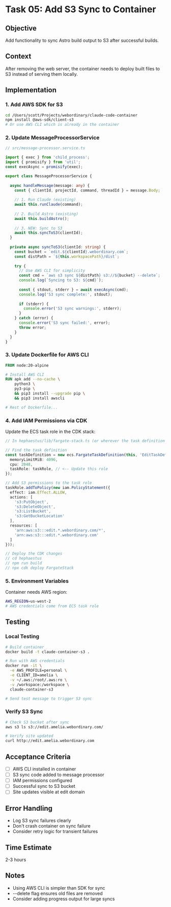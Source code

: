 # Task 05: Add S3 Sync to Container

## Objective
Add functionality to sync Astro build output to S3 after successful builds.

## Context
After removing the web server, the container needs to deploy built files to S3 instead of serving them locally.

## Implementation

### 1. Add AWS SDK for S3
```bash
cd /Users/scott/Projects/webordinary/claude-code-container
npm install @aws-sdk/client-s3
# Or use AWS CLI which is already in the container
```

### 2. Update MessageProcessorService
```typescript
// src/message-processor.service.ts

import { exec } from 'child_process';
import { promisify } from 'util';
const execAsync = promisify(exec);

export class MessageProcessorService {
  
  async handleMessage(message: any) {
    const { clientId, projectId, command, threadId } = message.Body;
    
    // 1. Run Claude (existing)
    await this.runClaude(command);
    
    // 2. Build Astro (existing)
    await this.buildAstro();
    
    // 3. NEW: Sync to S3
    await this.syncToS3(clientId);
  }
  
  private async syncToS3(clientId: string) {
    const bucket = `edit.${clientId}.webordinary.com`;
    const distPath = `${this.workspacePath}/dist`;
    
    try {
      // Use AWS CLI for simplicity
      const cmd = `aws s3 sync ${distPath} s3://${bucket} --delete`;
      console.log(`Syncing to S3: ${cmd}`);
      
      const { stdout, stderr } = await execAsync(cmd);
      console.log('S3 sync complete:', stdout);
      
      if (stderr) {
        console.error('S3 sync warnings:', stderr);
      }
    } catch (error) {
      console.error('S3 sync failed:', error);
      throw error;
    }
  }
}
```

### 3. Update Dockerfile for AWS CLI
```dockerfile
FROM node:20-alpine

# Install AWS CLI
RUN apk add --no-cache \
    python3 \
    py3-pip \
    && pip3 install --upgrade pip \
    && pip3 install awscli

# Rest of Dockerfile...
```

### 4. Add IAM Permissions via CDK
Update the ECS task role in the CDK stack:

```typescript
// In hephaestus/lib/fargate-stack.ts (or wherever the task definition is)

// Find the task definition
const taskDefinition = new ecs.FargateTaskDefinition(this, 'EditTaskDef', {
  memoryLimitMiB: 4096,
  cpu: 2048,
  taskRole: taskRole, // <-- Update this role
});

// Add S3 permissions to the task role
taskRole.addToPolicy(new iam.PolicyStatement({
  effect: iam.Effect.ALLOW,
  actions: [
    's3:PutObject',
    's3:DeleteObject', 
    's3:ListBucket',
    's3:GetBucketLocation'
  ],
  resources: [
    'arn:aws:s3:::edit.*.webordinary.com/*',
    'arn:aws:s3:::edit.*.webordinary.com'
  ]
}));

// Deploy the CDK changes
// cd hephaestus
// npm run build
// npx cdk deploy FargateStack
```

### 5. Environment Variables
Container needs AWS region:
```bash
AWS_REGION=us-west-2
# AWS credentials come from ECS task role
```

## Testing

### Local Testing
```bash
# Build container
docker build -t claude-container-s3 .

# Run with AWS credentials
docker run -it \
  -e AWS_PROFILE=personal \
  -e CLIENT_ID=amelia \
  -v ~/.aws:/root/.aws:ro \
  -v /workspace:/workspace \
  claude-container-s3

# Send test message to trigger S3 sync
```

### Verify S3 Sync
```bash
# Check S3 bucket after sync
aws s3 ls s3://edit.amelia.webordinary.com/

# Verify site updated
curl http://edit.amelia.webordinary.com
```

## Acceptance Criteria
- [ ] AWS CLI installed in container
- [ ] S3 sync code added to message processor
- [ ] IAM permissions configured
- [ ] Successful sync to S3 bucket
- [ ] Site updates visible at edit domain

## Error Handling
- Log S3 sync failures clearly
- Don't crash container on sync failure
- Consider retry logic for transient failures

## Time Estimate
2-3 hours

## Notes
- Using AWS CLI is simpler than SDK for sync
- --delete flag ensures old files are removed
- Consider adding progress output for large syncs